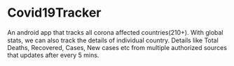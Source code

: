 # Covid19Tracker
An android app that tracks all corona aﬀected countries(210+).
With global stats, we can also track the details of individual country. 
Details like Total Deaths, Recovered, Cases, New cases etc from multiple authorized sources that updates after every 5 mins.
